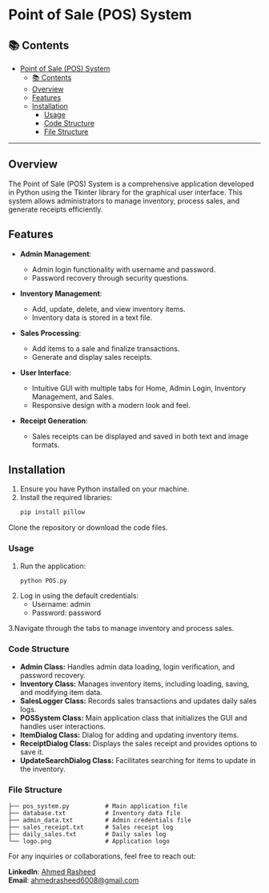# Point of Sale (POS) System

## 📚 Contents
- [Point of Sale (POS) System](#point-of-sale-pos-system)
  - [📚 Contents](#-contents)
  - [Overview](#overview)
  - [Features](#features)
  - [Installation](#installation)
    - [Usage](#usage)
    - [Code Structure](#code-structure)
    - [File Structure](#file-structure)

---

## Overview

The Point of Sale (POS) System is a comprehensive application developed in Python using the Tkinter library for the graphical user interface. This system allows administrators to manage inventory, process sales, and generate receipts efficiently.

## Features

- **Admin Management**:  
  - Admin login functionality with username and password.  
  - Password recovery through security questions.

- **Inventory Management**:  
  - Add, update, delete, and view inventory items.  
  - Inventory data is stored in a text file.

- **Sales Processing**:  
  - Add items to a sale and finalize transactions.  
  - Generate and display sales receipts.

- **User Interface**:  
  - Intuitive GUI with multiple tabs for Home, Admin Login, Inventory Management, and Sales.  
  - Responsive design with a modern look and feel.

- **Receipt Generation**:  
  - Sales receipts can be displayed and saved in both text and image formats.

## Installation

1. Ensure you have Python installed on your machine.
2. Install the required libraries:
   ```bash
   pip install pillow

Clone the repository or download the code files.
### Usage
1. Run the application:
    ```bash
    python POS.py
2. Log in using the default credentials:
    - Username: admin
    - Password: password
  
3.Navigate through the tabs to manage inventory and process sales.
### Code Structure
- **Admin Class:** Handles admin data loading, login verification, and password recovery.
- **Inventory Class:** Manages inventory items, including loading, saving, and modifying item data.
- **SalesLogger Class:** Records sales transactions and updates daily sales logs.
- **POSSystem Class:** Main application class that initializes the GUI and handles user interactions.
- **ItemDialog Class:** Dialog for adding and updating inventory items.
- **ReceiptDialog Class:** Displays the sales receipt and provides options to save it.
- **UpdateSearchDialog Class:** Facilitates searching for items to update in the inventory.


### File Structure

    ├── pos_system.py          # Main application file
    ├── database.txt           # Inventory data file
    ├── admin_data.txt         # Admin credentials file
    ├── sales_receipt.txt      # Sales receipt log
    ├── daily_sales.txt        # Daily sales log
    └── logo.png               # Application logo

For any inquiries or collaborations, feel free to reach out:


   **LinkedIn**: [Ahmed Rasheed](https://www.linkedin.com/in/ahmed-rasheed-7123701b6/)\
   **Email**: [ahmedrasheed6008@gmail.com](mailto:ahmedrasheed6008@gmail.com)

